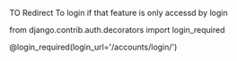 TO Redirect To login if that feature is only accessd by login

from django.contrib.auth.decorators import login_required

@login_required(login_url='/accounts/login/')
